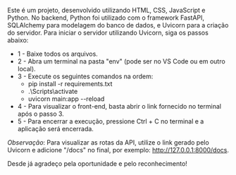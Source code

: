 Este é um projeto, desenvolvido utilizando HTML, CSS, JavaScript e Python. No backend, Python foi utilizado com o framework FastAPI, SQLAlchemy para modelagem do banco de dados, e Uvicorn para a criação do servidor. Para iniciar o servidor utilizando Uvicorn, siga os passos abaixo: 
* 1 - Baixe todos os arquivos.
* 2 - Abra um terminal na pasta "env" (pode ser no VS Code ou em outro local).
* 3 - Execute os seguintes comandos na ordem: 
  * pip install -r requirements.txt
  * .\Scripts\activate
  * uvicorn main:app --reload
* 4 - Para visualizar o front-end, basta abrir o link fornecido no terminal após o passo 3.
* 5 - Para encerrar a execução, pressione Ctrl + C no terminal e a aplicação será encerrada.

*Observação*: Para visualizar as rotas da API, utilize o link gerado pelo Uvicorn e adicione "/docs" no final, por exemplo: http://127.0.0.1:8000/docs.

Desde já agradeço pela oportunidade e pelo reconhecimento!
